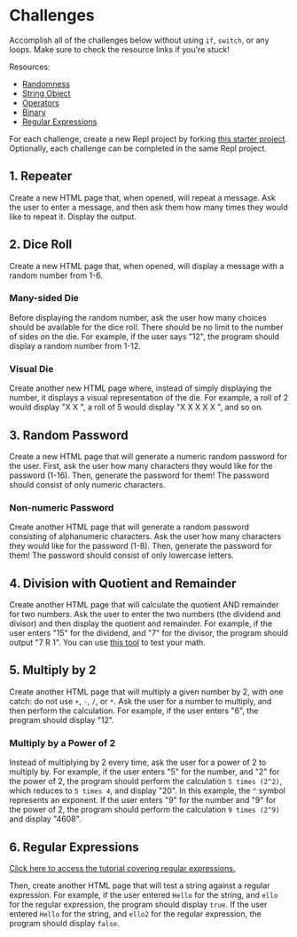 # Challenges
Accomplish all of the challenges below without using `if`, `switch`, or any loops. Make sure to check the resource links if you're stuck!

Resources:
- [Randomness](https://www.w3schools.com/js/js_random.asp)
- [String Object](https://www.w3schools.com/jsref/jsref_obj_string.asp)
- [Operators](https://www.w3schools.com/jsref/jsref_operators.asp)
- [Binary](https://www.mathsisfun.com/binary-number-system.html)
- [Regular Expressions](https://developer.mozilla.org/en-US/docs/Web/JavaScript/Guide/Regular_Expressions)

For each challenge, create a new Repl project by forking [this starter project](https://replit.com/@HylandOutreach/JavaScriptStarter). Optionally, each challenge can be completed in the same Repl project. 

## 1. Repeater
Create a new HTML page that, when opened, will repeat a message. Ask the user to enter a message, and then ask them how many times they would like to repeat it. Display the output.

## 2. Dice Roll
Create a new HTML page that, when opened, will display a message with a random number from 1-6.

### Many-sided Die
Before displaying the random number, ask the user how many choices should be available for the dice roll. There should be no limit to the number of sides on the die. For example, if the user says "12", the program should display a random number from 1-12.

### Visual Die
Create another new HTML page where, instead of simply displaying the number, it displays a visual representation of the die. For example, a roll of 2 would display "X X ", a roll of 5 would display "X X X X X ", and so on.

## 3. Random Password
Create a new HTML page that will generate a numeric random password for the user. First, ask the user how many characters they would like for the password (1-16). Then, generate the password for them! The password should consist of only numeric characters.

### Non-numeric Password
Create another HTML page that will generate a random password consisting of alphanumeric characters. Ask the user how many characters they would like for the password (1-8). Then, generate the password for them! The password should consist of only lowercase letters.

## 4. Division with Quotient and Remainder
Create another HTML page that will calculate the quotient AND remainder for two numbers. Ask the user to enter the two numbers (the dividend and divisor) and then display the quotient and remainder. For example, if the user enters "15" for the dividend, and "7" for the divisor, the program should output "7 R 1". You can use [this tool](https://www.calculatorsoup.com/calculators/math/longdivision.php) to test your math.

## 5. Multiply by 2
Create another HTML page that will multiply a given number by 2, with one catch: do not use `+`, `-`, `/`, or `*`. Ask the user for a number to multiply, and then perform the calculation. For example, if the user enters "6", the program should display "12".

### Multiply by a Power of 2
Instead of multiplying by 2 every time, ask the user for a power of 2 to multiply by. For example, if the user enters "5" for the number, and "2" for the power of 2, the program should perform the calculation `5 times (2^2)`, which reduces to `5 times 4`, and display "20". In this example, the `^` symbol represents an exponent. If the user enters "9" for the number and "9" for the power of 2, the program should perform the calculation `9 times (2^9)` and display "4608".

## 6. Regular Expressions
[Click here to access the tutorial covering regular expressions.](https://regexone.com/)

Then, create another HTML page that will test a string against a regular expression. For example, if the user entered `Hello` for the string, and `ello` for the regular expression, the program should display `true`. If the user entered `Hello` for the string, and `ello2` for the regular expression, the program should display `false`.
